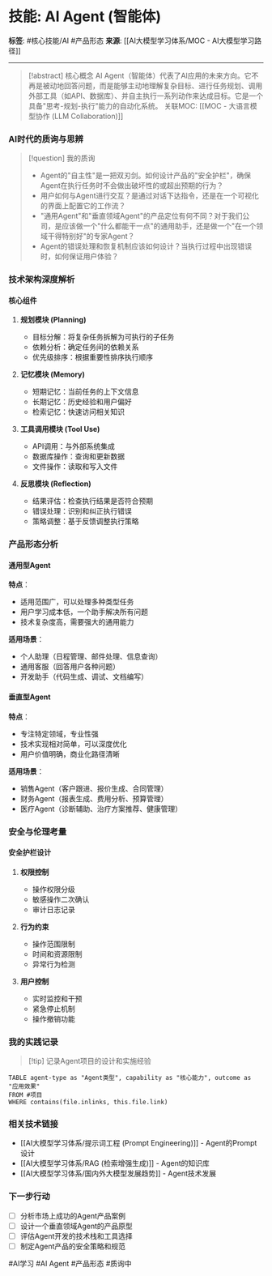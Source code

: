 # 技能: AI Agent (智能体)

**标签**: #核心技能/AI #产品形态
**来源**: [[AI大模型学习体系/MOC - AI大模型学习路径]]

---

> [!abstract] 核心概念
> AI Agent（智能体）代表了AI应用的未来方向。它不再是被动地回答问题，而是能够主动地理解复杂目标、进行任务规划、调用外部工具（如API、数据库）、并自主执行一系列动作来达成目标。它是一个具备"思考-规划-执行"能力的自动化系统。
> 关联MOC: [[MOC - 大语言模型协作 (LLM Collaboration)]]

### AI时代的质询与思辨
> [!question] 我的质询
> - Agent的"自主性"是一把双刃剑。如何设计产品的"安全护栏"，确保Agent在执行任务时不会做出破坏性的或超出预期的行为？
> - 用户如何与Agent进行交互？是通过对话下达指令，还是在一个可视化的界面上配置它的工作流？
> - "通用Agent"和"垂直领域Agent"的产品定位有何不同？对于我们公司，是应该做一个"什么都能干一点"的通用助手，还是做一个"在一个领域干得特别好"的专家Agent？
> - Agent的错误处理和恢复机制应该如何设计？当执行过程中出现错误时，如何保证用户体验？

### 技术架构深度解析

#### 核心组件
1. **规划模块 (Planning)**
   - 目标分解：将复杂任务拆解为可执行的子任务
   - 依赖分析：确定任务间的依赖关系
   - 优先级排序：根据重要性排序执行顺序

2. **记忆模块 (Memory)**
   - 短期记忆：当前任务的上下文信息
   - 长期记忆：历史经验和用户偏好
   - 检索记忆：快速访问相关知识

3. **工具调用模块 (Tool Use)**
   - API调用：与外部系统集成
   - 数据库操作：查询和更新数据
   - 文件操作：读取和写入文件

4. **反思模块 (Reflection)**
   - 结果评估：检查执行结果是否符合预期
   - 错误处理：识别和纠正执行错误
   - 策略调整：基于反馈调整执行策略

### 产品形态分析

#### 通用型Agent
**特点**：
- 适用范围广，可以处理多种类型任务
- 用户学习成本低，一个助手解决所有问题
- 技术复杂度高，需要强大的通用能力

**适用场景**：
- 个人助理（日程管理、邮件处理、信息查询）
- 通用客服（回答用户各种问题）
- 开发助手（代码生成、调试、文档编写）

#### 垂直型Agent
**特点**：
- 专注特定领域，专业性强
- 技术实现相对简单，可以深度优化
- 用户价值明确，商业化路径清晰

**适用场景**：
- 销售Agent（客户跟进、报价生成、合同管理）
- 财务Agent（报表生成、费用分析、预算管理）
- 医疗Agent（诊断辅助、治疗方案推荐、健康管理）

### 安全与伦理考量

#### 安全护栏设计
1. **权限控制**
   - 操作权限分级
   - 敏感操作二次确认
   - 审计日志记录

2. **行为约束**
   - 操作范围限制
   - 时间和资源限制
   - 异常行为检测

3. **用户控制**
   - 实时监控和干预
   - 紧急停止机制
   - 操作撤销功能

### 我的实践记录
> [!tip] 记录Agent项目的设计和实施经验

```dataview
TABLE agent-type as "Agent类型", capability as "核心能力", outcome as "应用效果"
FROM #项目 
WHERE contains(file.inlinks, this.file.link)
```

### 相关技术链接
- [[AI大模型学习体系/提示词工程 (Prompt Engineering)]] - Agent的Prompt设计
- [[AI大模型学习体系/RAG (检索增强生成)]] - Agent的知识库
- [[AI大模型学习体系/国内外大模型发展趋势]] - Agent技术发展

### 下一步行动
- [ ] 分析市场上成功的Agent产品案例
- [ ] 设计一个垂直领域Agent的产品原型
- [ ] 评估Agent开发的技术栈和工具选择
- [ ] 制定Agent产品的安全策略和规范

#AI学习 #AI Agent #产品形态 #质询中